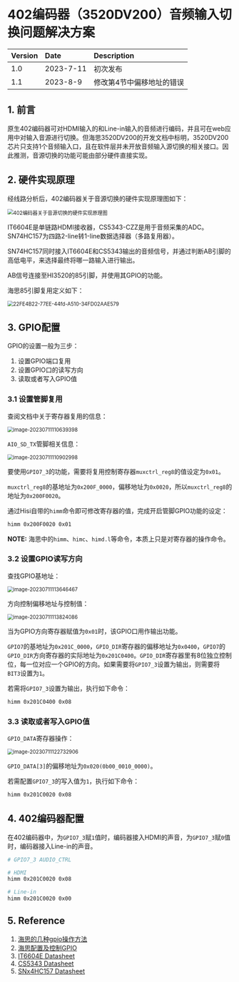 # 402编码器（3520DV200）音频输入切换问题解决方案

| Version | Date      | Description               |
| :------ | :-------- | :------------------------ |
| 1.0     | 2023-7-11 | 初次发布                  |
| 1.1     | 2023-8-9  | 修改第4节中偏移地址的错误 |

## 1. 前言

原生402编码器可对HDMI输入的和Line-in输入的音频进行编码，并且可在web应用中对输入音源进行切换。但海思3520DV200的开发文档中标明，3520DV200芯片只支持1个音频输入口，且在软件层并未开放音频输入源切换的相关接口。因此推测，音源切换的功能可能由部分硬件直接实现。

## 2. 硬件实现原理

经线路分析后，402编码器关于音源切换的硬件实现原理图如下：

<img src="../../assets/2D319FAA-49F4-4498-A804-B56AC5D695FC.png" alt="402编码器关于音源切换的硬件实现原理图" style="zoom:80%;" />

IT6604E是单链路HDMI接收器，CS5343-CZZ是用于音频采集的ADC。SN74HC157为四路2-line转1-line数据选择器（多路复用器）。

SN74HC157同时接入IT6604E和CS5343输出的音频信号，并通过判断AB引脚的高低电平，来选择最终将哪一路输入进行输出。

AB信号连接至HI3520的85引脚，并使用其GPIO的功能。

海思85引脚复用定义如下：

<img src="../../assets/22FE4B22-77EE-44fd-A510-34FD02AAE579.png" alt="22FE4B22-77EE-44fd-A510-34FD02AAE579" style="zoom:80%;" />

## 3. GPIO配置

GPIO的设置一般为三步：

1. 设置GPIO端口复用
2. 设置GPIO口的读写方向
3. 读取或者写入GPIO值

### 3.1 设置管脚复用

查阅文档中关于寄存器复用的信息：

<img src="../../assets/image-20230711110639398.png" alt="image-20230711110639398" style="zoom:80%;" />

`AIO_SD_TX`管脚相关信息：

<img src="../../assets/image-20230711110902998.png" alt="image-20230711110902998" style="zoom:80%;" />

要使用`GPIO7_3`的功能，需要将复用控制寄存器`muxctrl_reg8`的值设定为`0x01`。

`muxctrl_reg8`的基地址为`0x200F_0000`，偏移地址为`0x0020`，所以`muxctrl_reg8`的地址为`0x200F0020`。

通过Hisi自带的`himm`命令即可修改寄存器的值，完成开启管脚GPIO功能的设定：

```sh
himm 0x200F0020 0x01
```

**NOTE:** 海思中的`himm`、`himc`、`himd.l`等命令，本质上只是对寄存器的操作命令。

### 3.2 设置GPIO读写方向

查找GPIO基地址：

<img src="../../assets/image-20230711113646467.png" alt="image-20230711113646467" style="zoom:80%;" />

方向控制偏移地址与控制值：

<img src="../../assets/image-20230711113824086.png" alt="image-20230711113824086" style="zoom:80%;" />

当为GPIO方向寄存器赋值为`0x01`时，该GPIO口用作输出功能。

`GPIO7`的基地址为`0x201C_0000`，`GPIO_DIR`寄存器的偏移地址为`0x0400`，`GPIO7`的`GPIO_DIR`方向寄存器的实际地址为`0x201C0400`。`GPIO_DIR`寄存器里有8位独立控制位，每一位对应一个GPIO的方向。如果需要将`GPIO7_3`设置为输出，则需要将`BIT3`设置为`1`。

若需将`GPIO7_3`设置为输出，执行如下命令：

```sh
himm 0x201C0400 0x08
```

### 3.3 读取或者写入GPIO值

`GPIO_DATA`寄存器操作：

<img src="../../assets/image-20230711122732906.png" alt="image-20230711122732906" style="zoom:80%;" />

`GPIO_DATA[3]`的偏移地址为`0x020(0b00_0010_0000)`。

若需配置`GPIO7_3`的写入值为`1`，执行如下命令：

```sh
himm 0x201C0020 0x08
```

## 4. 402编码器配置

在402编码器中，为`GPIO7_3`赋`1`值时，编码器接入HDMI的声音，为`GPIO7_3`赋`0`值时，编码器接入Line-in的声音。

```sh
# GPIO7_3 AUDIO_CTRL

# HDMI
himm 0x201C0020 0x08

# Line-in
himm 0x201C0020 0x00
```

## 5. Reference

1. [海思的几种gpio操作方法](https://blog.csdn.net/weixin_39481144/article/details/115526796)
2. [海思配置及控制GPIO](https://blog.csdn.net/weixin_43835637/article/details/105374714)
3. [IT6604E Datasheet](http://www.icware.ru/pdf/0003912.pdf)
4. [CS5343 Datasheet](https://www.mouser.com/datasheet/2/76/CS5343-44_F5-1142054.pdf)
5. [SNx4HC157 Datasheet](https://www.ti.com/lit/ds/symlink/sn54hc157-sp.pdf?ts=1689042863634&ref_url=https%253A%252F%252Fwww.google.com%252F)
